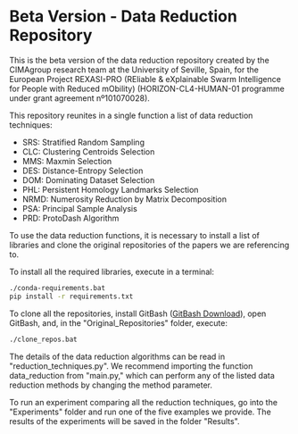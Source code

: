 # Beta Version - Data Reduction Repository

This is the beta version of the data reduction repository created by the CIMAgroup research team at the University of Seville, Spain, for the European Project REXASI-PRO (REliable & eXplainable Swarm Intelligence for People with Reduced mObility) (HORIZON-CL4-HUMAN-01 programme under grant agreement nº101070028).

This repository reunites in a single function a list of data reduction techniques:

- SRS: Stratified Random Sampling
- CLC: Clustering Centroids Selection
- MMS: Maxmin Selection
- DES: Distance-Entropy Selection
- DOM: Dominating Dataset Selection
- PHL: Persistent Homology Landmarks Selection
- NRMD: Numerosity Reduction by Matrix Decomposition
- PSA: Principal Sample Analysis
- PRD: ProtoDash Algorithm

To use the data reduction functions, it is necessary to install a list of libraries and clone the original repositories of the papers we are referencing to.

To install all the required libraries, execute in a terminal:

```bash
./conda-requirements.bat
pip install -r requirements.txt
``` 
To clone all the repositories, install GitBash ([GitBash Download](https://git-scm.com/downloads)), open GitBash, and, in the "Original_Repositories" folder, execute:

```bash
./clone_repos.bat
```
The details of the data reduction algorithms can be read in "reduction_techniques.py". We recommend importing the function data_reduction from "main.py," which can perform any of the listed data reduction methods by changing the method parameter.

To run an experiment comparing all the reduction techniques, go into the "Experiments" folder and run one of the five examples we provide. The results of the experiments will be saved in the folder "Results".

